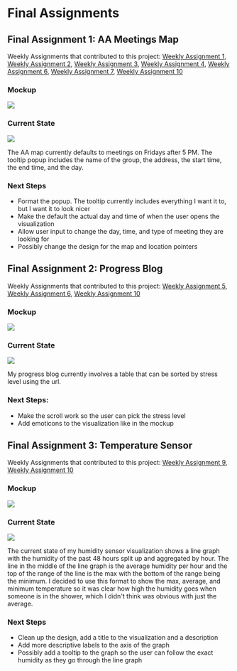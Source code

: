 # Final Assignments 
## Final Assignment 1: AA Meetings Map
Weekly Assignments that contributed to this project: [Weekly Assignment 1](https://github.com/isabelstoddart/data-structures/tree/master/wa01), [Weekly Assignment 2](https://github.com/isabelstoddart/data-structures/tree/master/wa02), [Weekly Assignment 3](https://github.com/isabelstoddart/data-structures/tree/master/wa03), [Weekly Assignment 4](https://github.com/isabelstoddart/data-structures/tree/master/wa04), [Weekly Assignment 6](https://github.com/isabelstoddart/data-structures/tree/master/wa06), [Weekly Assignment 7](https://github.com/isabelstoddart/data-structures/tree/master/wa07), [Weekly Assignment 10](https://github.com/isabelstoddart/data-structures/tree/master/wa10)
### Mockup
![](AA.jpg)
### Current State
![](statusAA.png)

The AA map currently defaults to meetings on Fridays after 5 PM. The tooltip popup includes the name of the group, the address, the start time, the end time, and the day.

### Next Steps
* Format the popup. The tooltip currently includes everything I want it to, but I want it to look nicer
* Make the default the actual day and time of when the user opens the visualization
* Allow user input to change the day, time, and type of meeting they are looking for
* Possibly change the design for the map and location pointers

## Final Assignment 2: Progress Blog
Weekly Assignments that contributed to this project: [Weekly Assignment 5](https://github.com/isabelstoddart/data-structures/tree/master/wa05), [Weekly Assignment 6](https://github.com/isabelstoddart/data-structures/tree/master/wa05), [Weekly Assignment 10](https://github.com/isabelstoddart/data-structures/tree/master/wa10)
### Mockup
![](process.jpg)
### Current State
![](stateProgress.png)

My progress blog currently involves a table that can be sorted by stress level using the url. 

### Next Steps:
* Make the scroll work so the user can pick the stress level
* Add emoticons to the visualization like in the mockup

## Final Assignment 3: Temperature Sensor
Weekly Assignments that contributed to this project: [Weekly Assignment 9](https://github.com/isabelstoddart/data-structures/tree/master/wa09), [Weekly Assignment 10](https://github.com/isabelstoddart/data-structures/tree/master/wa10)
### Mockup
![](temp.jpg)
### Current State
![](stateHumid.png)

The current state of my humidity sensor visualization shows a line graph with the humidity of the past 48 hours split up and aggregated by hour. The line in the middle of the line graph is the average humidity per hour and the top of the range of the line is the max with the bottom of the range being the minimum. I decided to use this format to show the max, average, and minimum temperature so it was clear how high the humidity goes when someone is in the shower, which I didn't think was obvious with just the average. 

### Next Steps
* Clean up the design, add a title to the visualization and a description
* Add more descriptive labels to the axis of the graph
* Possibly add a tooltip to the graph so the user can follow the exact humidity as they go through the line graph
